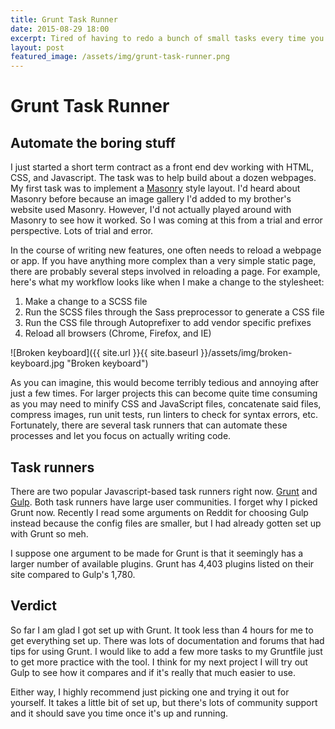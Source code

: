 ```yaml
---
title: Grunt Task Runner
date: 2015-08-29 18:00
excerpt: Tired of having to redo a bunch of small tasks every time you rebuild your website? About to rip your keyboard in half if you have to minify one more file? Learn a task runner framework and automate the boring stuff!
layout: post
featured_image: /assets/img/grunt-task-runner.png
---
```


# Grunt Task Runner #

## Automate the boring stuff ##

I just started a short term contract as a front end dev working with HTML, CSS, and Javascript. The task was to help build about a dozen webpages. My first task was to implement a [Masonry](http://masonry.desandro.com/ "Masonry") style layout. I'd heard about Masonry before because an image gallery I'd added to my brother's website used Masonry. However, I'd not actually played around with Masonry to see how it worked. So I was coming at this from a trial and error perspective. Lots of trial and error.

In the course of writing new features, one often needs to reload a webpage or app. If you have anything more complex than a very simple static page, there are probably several steps involved in reloading a page. For example, here's what my workflow looks like when I make a change to the stylesheet:

1. Make a change to a SCSS file
2. Run the SCSS files through the Sass preprocessor to generate a CSS file
3. Run the CSS file through Autoprefixer to add vendor specific prefixes
4. Reload all browsers (Chrome, Firefox, and IE)

![Broken keyboard]({{ site.url }}{{ site.baseurl }}/assets/img/broken-keyboard.jpg "Broken keyboard")

As you can imagine, this would become terribly tedious and annoying after just a few times. For larger projects this can become quite time consuming as you may need to minify CSS and JavaScript files, concatenate said files, compress images, run unit tests, run linters to check for syntax errors, etc. Fortunately, there are several task runners that can automate these processes and let you focus on actually writing code.

## Task runners ##

There are two popular Javascript-based task runners right now. [Grunt](http://gruntjs.com/ "Grunt") and [Gulp](http://gulpjs.com/ "Gulp"). Both task runners have large user communities. I forget why I picked Grunt now. Recently I read some arguments on Reddit for choosing Gulp instead because the config files are smaller, but I had already gotten set up with Grunt so meh.

I suppose one argument to be made for Grunt is that it seemingly has a larger number of available plugins. Grunt has 4,403 plugins listed on their site compared to Gulp's 1,780.

## Verdict ##

So far I am glad I got set up with Grunt. It took less than 4 hours for me to get everything set up. There was lots of documentation and forums that had tips for using Grunt. I would like to add a few more tasks to my Gruntfile just to get more practice with the tool. I think for my next project I will try out Gulp to see how it compares and if it's really that much easier to use.

Either way, I highly recommend just picking one and trying it out for yourself. It takes a little bit of set up, but there's lots of community support and it should save you time once it's up and running.